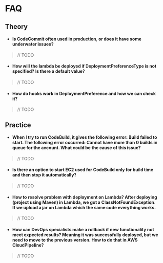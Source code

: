 # FAQ
## Theory
- #### Is CodeCommit often used in production, or does it have some underwater issues?
> // TODO
- #### How will the lambda be deployed if DeploymentPreferenceType is not specified? Is there a default value?
> // TODO
- #### How do hooks work in DeploymentPreference and how we can check it?
> // TODO
## Practice
- #### When I try to run CodeBuild, it gives the following error: Build failed to start. The following error occurred: Cannot have more than 0 builds in queue for the account. What could be the cause of this issue?
> // TODO
- #### Is there an option to start EC2 used for CodeBuild only for build time and then stop it automatically?
> // TODO
- #### How to resolve problem with deployment on Lambda? After deploying (project using Maven) in Lambda, we got a ClassNotFoundException. If we upload a jar on Lambda which the same code everything works.
> // TODO
- #### How can DevOps specialists make a rollback if new functionality not meet expected results? Meaning it was successfully deployed, but we need to move to the previous version. How to do that in AWS CloudPipeline?
> // TODO
